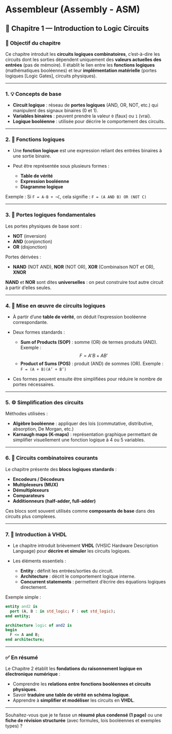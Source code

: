 # Assembleur (Assembly - ASM)

## 🧩 Chapitre 1 — Introduction to Logic Circuits

### 🎯 Objectif du chapitre

Ce chapitre introduit les **circuits logiques combinatoires**, c’est-à-dire les circuits dont les sorties dépendent uniquement des **valeurs actuelles des entrées** (pas de mémoire).
Il établit le lien entre les **fonctions logiques** (mathématiques booléennes) et leur **implémentation matérielle** (portes logiques [Logic Gates], circuits physiques).

---

### 1. 💡 Concepts de base

* **Circuit logique** : réseau de **portes logiques** (AND, OR, NOT, etc.) qui manipulent des signaux binaires (0 et 1).
* **Variables binaires** : peuvent prendre la valeur `0` (faux) ou `1` (vrai).
* **Logique booléenne** : utilisée pour décrire le comportement des circuits.

---

### 2. 🧮 Fonctions logiques

* Une **fonction logique** est une expression reliant des entrées binaires à une sortie binaire.
* Peut être représentée sous plusieurs formes :

  * **Table de vérité**
  * **Expression booléenne**
  * **Diagramme logique**

Exemple :
Si `F = A·B + ¬C`, cela signifie :
`F = (A AND B) OR (NOT C)`

---

### 3. 🔧 Portes logiques fondamentales

Les portes physiques de base sont :

* **NOT** (inversion)
* **AND** (conjonction)
* **OR** (disjonction)

Portes dérivées :

* **NAND** (NOT AND), **NOR** (NOT OR), **XOR** (Combinaison NOT et OR), **XNOR**

**NAND** et **NOR** sont dites **universelles** : on peut construire tout autre circuit à partir d’elles seules.

---

### 4. 🧱 Mise en œuvre de circuits logiques

* À partir d’une **table de vérité**, on déduit l’expression booléenne correspondante.
* Deux formes standards :

  * **Sum of Products (SOP)** : somme (OR) de termes produits (AND).
    Exemple : $$F = A’B + AB’$$
  * **Product of Sums (POS)** : produit (AND) de sommes (OR).
    Exemple : `F = (A + B)(A’ + B’)`
* Ces formes peuvent ensuite être simplifiées pour réduire le nombre de portes nécessaires.

---

### 5. ⚙️ Simplification des circuits

Méthodes utilisées :

* **Algèbre booléenne** : appliquer des lois (commutative, distributive, absorption, De Morgan, etc.)
* **Karnaugh maps (K-maps)** : représentation graphique permettant de simplifier visuellement une fonction logique à 4 ou 5 variables.

---

### 6. 🔌 Circuits combinatoires courants

Le chapitre présente des **blocs logiques standards** :

* **Encodeurs / Décodeurs**
* **Multiplexeurs (MUX)**
* **Démultiplexeurs**
* **Comparateurs**
* **Additionneurs (half-adder, full-adder)**

Ces blocs sont souvent utilisés comme **composants de base** dans des circuits plus complexes.

---

### 7. 🧠 Introduction à VHDL

* Le chapitre introduit brièvement **VHDL** (VHSIC Hardware Description Language) pour **décrire et simuler** les circuits logiques.
* Les éléments essentiels :

  * **Entity** : définit les entrées/sorties du circuit.
  * **Architecture** : décrit le comportement logique interne.
  * **Concurrent statements** : permettent d’écrire des équations logiques directement.

Exemple simple :

```vhdl
entity and2 is
  port (A, B : in std_logic; F : out std_logic);
end entity;

architecture logic of and2 is
begin
  F <= A and B;
end architecture;
```

---

### ✅ En résumé

Le Chapitre 2 établit les **fondations du raisonnement logique en électronique numérique** :

* Comprendre les **relations entre fonctions booléennes et circuits physiques**.
* Savoir **traduire une table de vérité en schéma logique**.
* Apprendre à **simplifier et modéliser** les circuits en **VHDL**.

---

Souhaitez-vous que je te fasse un **résumé plus condensé (1 page)** ou une **fiche de révision structurée** (avec formules, lois booléennes et exemples types) ?
